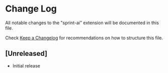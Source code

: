 # Change Log

All notable changes to the "sprint-ai" extension will be documented in this file.

Check [Keep a Changelog](http://keepachangelog.com/) for recommendations on how to structure this file.

## [Unreleased]

- Initial release